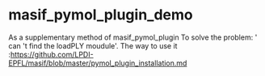 # masif_pymol_plugin_demo
As a supplementary method of masif_pymol_plugin
To solve the problem: ' can 't find the loadPLY moudule'.
The way to use it :https://github.com/LPDI-EPFL/masif/blob/master/pymol_plugin_installation.md
